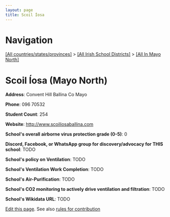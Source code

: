```yaml
---
layout: page
title: Scoil Íosa
---
```

# Navigation

[[All countries/states/provinces]](../../..) > [[All Irish School Districts]](../..) > [[All In Mayo North]](..)

# Scoil Íosa (Mayo North)

**Address**: Convent Hill Ballina Co Mayo

**Phone**: 096 70532

**Student Count**: 254

**Website**: <http://www.scoiliosaballina.com>

**School's overall airborne virus protection grade (0-5)**: 0

**Discord, Facebook, or WhatsApp group for discovery/advocacy for THIS school**: TODO

**School's policy on Ventilation**: TODO

**School's Ventilation Work Completion**: TODO

**School's Air-Purification**: TODO

**School's CO2 monitoring to actively drive ventilation and filtration**: TODO

**School's Wikidata URL**: TODO


[Edit this page](https://github.com/ventilate-schools/Ireland/edit/main/./Mayo_North/Scoil_Íosa.md). See also [rules for contribution](../../../contribution-rules/)